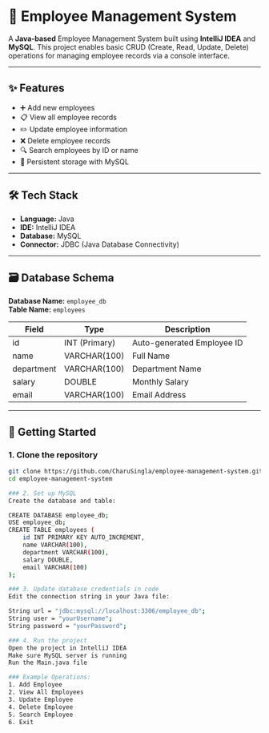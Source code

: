 # 💼 Employee Management System

A **Java-based** Employee Management System built using **IntelliJ IDEA** and **MySQL**. This project enables basic CRUD (Create, Read, Update, Delete) operations for managing employee records via a console interface.

---

## ✨ Features

- ➕ Add new employees  
- 📋 View all employee records  
- ✏️ Update employee information  
- ❌ Delete employee records  
- 🔍 Search employees by ID or name  
- 💾 Persistent storage with MySQL

---

## 🛠 Tech Stack

- **Language:** Java  
- **IDE:** IntelliJ IDEA  
- **Database:** MySQL  
- **Connector:** JDBC (Java Database Connectivity)

---

## 🗃 Database Schema

**Database Name:** `employee_db`  
**Table Name:** `employees`

| Field      | Type           | Description                  |
|------------|----------------|------------------------------|
| id         | INT (Primary)  | Auto-generated Employee ID   |
| name       | VARCHAR(100)   | Full Name                    |
| department | VARCHAR(100)   | Department Name              |
| salary     | DOUBLE         | Monthly Salary               |
| email      | VARCHAR(100)   | Email Address                |

---

## 🚀 Getting Started

### 1. Clone the repository
```bash
git clone https://github.com/CharuSingla/employee-management-system.git
cd employee-management-system

### 2. Set up MySQL
Create the database and table:

CREATE DATABASE employee_db;
USE employee_db;
CREATE TABLE employees (
    id INT PRIMARY KEY AUTO_INCREMENT,
    name VARCHAR(100),
    department VARCHAR(100),
    salary DOUBLE,
    email VARCHAR(100)
);

### 3. Update database credentials in code
Edit the connection string in your Java file:

String url = "jdbc:mysql://localhost:3306/employee_db";
String user = "yourUsername";
String password = "yourPassword";

### 4. Run the project
Open the project in IntelliJ IDEA
Make sure MySQL server is running
Run the Main.java file

### Example Operations:
1. Add Employee
2. View All Employees
3. Update Employee
4. Delete Employee
5. Search Employee
6. Exit
